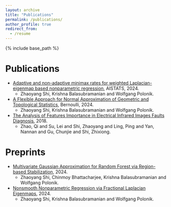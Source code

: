 ```yaml
---
layout: archive
title: "Publications"
permalink: /publications/
author_profile: true
redirect_from:
  - /resume
---
```


{% include base_path %}

Publications
======
* [Adaptive and non-adaptive minimax rates for weighted Laplacian-eigenmap based nonparametric regression](https://arxiv.org/abs/2311.00140), AISTATS, 2024.
  * Zhaoyang Shi, Krishna Balasubramanian and Wolfgang Polonik.
* [A Flexible Approach for Normal Approximation of Geometric and Topological Statistics](https://arxiv.org/abs/2210.10744v1), Bernoulli, 2024.
  * Zhaoyang Shi, Krishna Balasubramanian and Wolfgang Polonik.
* [The Analysis of Features Importance in Electrical Infrared Images Faults Diagnosis](https://dl.acm.org/doi/abs/10.1145/3215525.3215539), 2018.
  * Zhao, Qi and Su, Lei and Shi, Zhaoyang and Ling, Ping and Yan, Nannan and Gu, Chunjie and Shi, Zhixiong.

Preprints
======
* [Multivariate Gaussian Approximation for Random Forest via Region-based Stabilization](https://arxiv.org/abs/2403.09960), 2024.
  * Zhaoyang Shi, Chinmoy Bhattacharjee, Krishna Balasubramanian and Wolfgang Polonik.
* [Nonsmooth Nonparametric Regression via Fractional Laplacian Eigenmaps](https://arxiv.org/abs/2402.14985), 2024.
  * Zhaoyang Shi, Krishna Balasubramanian and Wolfgang Polonik.
